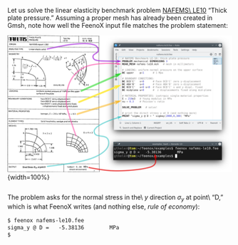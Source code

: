 Let us solve the linear elasticity benchmark problem [NAFEMS\ LE10](https://www.nafems.org/publications/resource_center/p18/) “Thick plate pressure.” Assuming a proper mesh has already been created in Gmsh, note how well the FeenoX input file matches the problem statement:

![The NAFEMS LE10 problem statement and the corresponding FeenoX input](nafems-le10-problem-input.svg){width=100%}

```{.feenox include="nafems-le10.fee"}
```

The problem asks for the normal stress in the\ $y$ direction $\sigma_y$ at point\ “D,” which is what FeenoX writes (and nothing else, *rule of economy*):

```terminal
$ feenox nafems-le10.fee 
sigma_y @ D =   -5.38136        MPa
$ 
```


